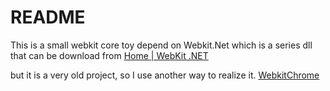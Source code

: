 # README
This is a small webkit core toy depend on Webkit.Net which is a series dll that can be download from  [Home | WebKit .NET](http://webkitdotnet.sourceforge.net/)

but it is a very old project, so I use another way to realize it. [WebkitChrome](代码待定)